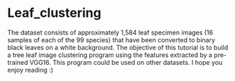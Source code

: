 # Leaf_clustering

The dataset consists of approximately 1,584 leaf specimen images (16 samples of each of the 99 species) that have been converted to binary black leaves on a white background.
The objective of this tutorial is to build a tree leaf image clustering program using the features extracted by a pre-trained VGG16. This program could be used on other datasets.
I hope you enjoy reading :)
